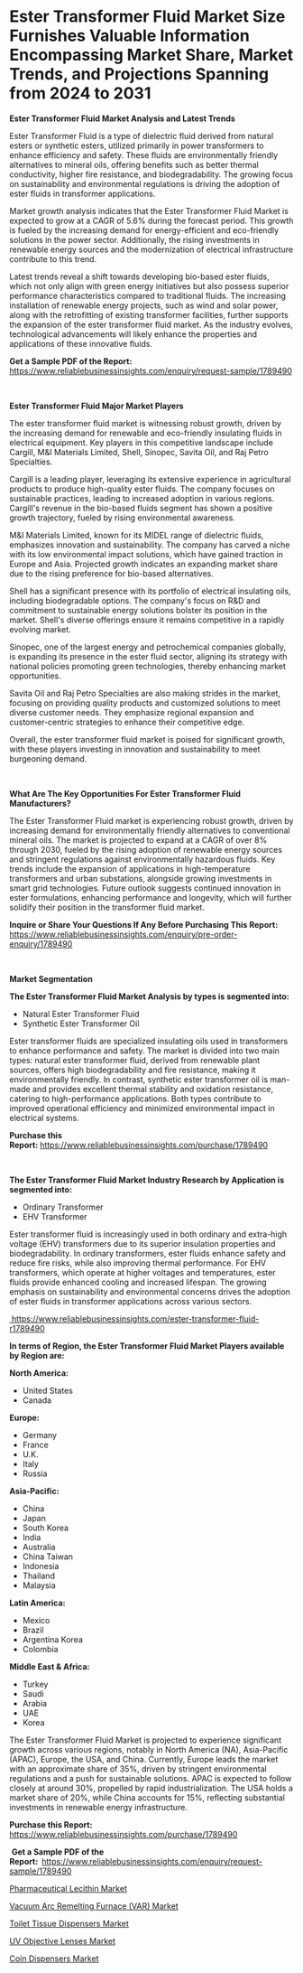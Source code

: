 <p><h1>Ester Transformer Fluid Market Size Furnishes Valuable Information Encompassing Market Share, Market Trends, and Projections Spanning from 2024 to 2031</h1></p><p><strong>Ester Transformer Fluid Market Analysis and Latest Trends</strong></p>
<p><p>Ester Transformer Fluid is a type of dielectric fluid derived from natural esters or synthetic esters, utilized primarily in power transformers to enhance efficiency and safety. These fluids are environmentally friendly alternatives to mineral oils, offering benefits such as better thermal conductivity, higher fire resistance, and biodegradability. The growing focus on sustainability and environmental regulations is driving the adoption of ester fluids in transformer applications.</p><p>Market growth analysis indicates that the Ester Transformer Fluid Market is expected to grow at a CAGR of 5.6% during the forecast period. This growth is fueled by the increasing demand for energy-efficient and eco-friendly solutions in the power sector. Additionally, the rising investments in renewable energy sources and the modernization of electrical infrastructure contribute to this trend.</p><p>Latest trends reveal a shift towards developing bio-based ester fluids, which not only align with green energy initiatives but also possess superior performance characteristics compared to traditional fluids. The increasing installation of renewable energy projects, such as wind and solar power, along with the retrofitting of existing transformer facilities, further supports the expansion of the ester transformer fluid market. As the industry evolves, technological advancements will likely enhance the properties and applications of these innovative fluids.</p></p>
<p><strong>Get a Sample PDF of the Report:&nbsp;</strong> <a href="https://www.reliablebusinessinsights.com/enquiry/request-sample/1789490?utm_campaign=1554&utm_medium=2&utm_source=Github&utm_content=ia&utm_term=13102024&utm_id=ester-transformer-fluid">https://www.reliablebusinessinsights.com/enquiry/request-sample/1789490</a></p>
<p>&nbsp;</p>
<p><strong>Ester Transformer Fluid Major Market Players</strong></p>
<p><p>The ester transformer fluid market is witnessing robust growth, driven by the increasing demand for renewable and eco-friendly insulating fluids in electrical equipment. Key players in this competitive landscape include Cargill, M&I Materials Limited, Shell, Sinopec, Savita Oil, and Raj Petro Specialties.</p><p>Cargill is a leading player, leveraging its extensive experience in agricultural products to produce high-quality ester fluids. The company focuses on sustainable practices, leading to increased adoption in various regions. Cargill's revenue in the bio-based fluids segment has shown a positive growth trajectory, fueled by rising environmental awareness.</p><p>M&I Materials Limited, known for its MIDEL range of dielectric fluids, emphasizes innovation and sustainability. The company has carved a niche with its low environmental impact solutions, which have gained traction in Europe and Asia. Projected growth indicates an expanding market share due to the rising preference for bio-based alternatives.</p><p>Shell has a significant presence with its portfolio of electrical insulating oils, including biodegradable options. The company's focus on R&D and commitment to sustainable energy solutions bolster its position in the market. Shell's diverse offerings ensure it remains competitive in a rapidly evolving market.</p><p>Sinopec, one of the largest energy and petrochemical companies globally, is expanding its presence in the ester fluid sector, aligning its strategy with national policies promoting green technologies, thereby enhancing market opportunities.</p><p>Savita Oil and Raj Petro Specialties are also making strides in the market, focusing on providing quality products and customized solutions to meet diverse customer needs. They emphasize regional expansion and customer-centric strategies to enhance their competitive edge.</p><p>Overall, the ester transformer fluid market is poised for significant growth, with these players investing in innovation and sustainability to meet burgeoning demand.</p></p>
<p>&nbsp;</p>
<p><strong>What Are The Key Opportunities For Ester Transformer Fluid Manufacturers?</strong></p>
<p><p>The Ester Transformer Fluid market is experiencing robust growth, driven by increasing demand for environmentally friendly alternatives to conventional mineral oils. The market is projected to expand at a CAGR of over 8% through 2030, fueled by the rising adoption of renewable energy sources and stringent regulations against environmentally hazardous fluids. Key trends include the expansion of applications in high-temperature transformers and urban substations, alongside growing investments in smart grid technologies. Future outlook suggests continued innovation in ester formulations, enhancing performance and longevity, which will further solidify their position in the transformer fluid market.</p></p>
<p><strong>Inquire or Share Your Questions If Any Before Purchasing This Report:</strong> <a href="https://www.reliablebusinessinsights.com/enquiry/pre-order-enquiry/1789490?utm_campaign=1554&utm_medium=2&utm_source=Github&utm_content=ia&utm_term=13102024&utm_id=ester-transformer-fluid">https://www.reliablebusinessinsights.com/enquiry/pre-order-enquiry/1789490</a></p>
<p>&nbsp;</p>
<p><strong>Market Segmentation</strong></p>
<p><strong>The Ester Transformer Fluid Market Analysis by types is segmented into:</strong></p>
<p><ul><li>Natural Ester Transformer Fluid</li><li>Synthetic Ester Transformer Oil</li></ul></p>
<p><p>Ester transformer fluids are specialized insulating oils used in transformers to enhance performance and safety. The market is divided into two main types: natural ester transformer fluid, derived from renewable plant sources, offers high biodegradability and fire resistance, making it environmentally friendly. In contrast, synthetic ester transformer oil is man-made and provides excellent thermal stability and oxidation resistance, catering to high-performance applications. Both types contribute to improved operational efficiency and minimized environmental impact in electrical systems.</p></p>
<p><strong>Purchase this Report:&nbsp;</strong><a href="https://www.reliablebusinessinsights.com/purchase/1789490?utm_campaign=1554&utm_medium=2&utm_source=Github&utm_content=ia&utm_term=13102024&utm_id=ester-transformer-fluid">https://www.reliablebusinessinsights.com/purchase/1789490</a></p>
<p>&nbsp;</p>
<p><strong>The Ester Transformer Fluid Market Industry Research by Application is segmented into:</strong></p>
<p><ul><li>Ordinary Transformer</li><li>EHV Transformer</li></ul></p>
<p><p>Ester transformer fluid is increasingly used in both ordinary and extra-high voltage (EHV) transformers due to its superior insulation properties and biodegradability. In ordinary transformers, ester fluids enhance safety and reduce fire risks, while also improving thermal performance. For EHV transformers, which operate at higher voltages and temperatures, ester fluids provide enhanced cooling and increased lifespan. The growing emphasis on sustainability and environmental concerns drives the adoption of ester fluids in transformer applications across various sectors.</p></p>
<p><a href="https://www.reliablebusinessinsights.com/ester-transformer-fluid-r1789490?utm_campaign=1554&utm_medium=2&utm_source=Github&utm_content=ia&utm_term=13102024&utm_id=ester-transformer-fluid">&nbsp;https://www.reliablebusinessinsights.com/ester-transformer-fluid-r1789490</a></p>
<p><strong>In terms of Region, the Ester Transformer Fluid Market Players available by Region are:</strong></p>
<p>
    <p> <strong> North America: </strong>
        <ul>
            <li>United States</li>
            <li>Canada</li>
        </ul>
        </p> 
    <p> <strong> Europe: </strong>
        <ul>
            <li>Germany</li>
            <li>France</li>
            <li>U.K.</li>
            <li>Italy</li>
            <li>Russia</li>
        </ul>
        </p> 
    <p> <strong> Asia-Pacific: </strong>
        <ul>
            <li>China</li>
            <li>Japan</li>
            <li>South Korea</li>
            <li>India</li>
            <li>Australia</li>
            <li>China Taiwan</li>
            <li>Indonesia</li>
            <li>Thailand</li>
            <li>Malaysia</li>
        </ul>
        </p> 
    <p> <strong> Latin America: </strong>
        <ul>
            <li>Mexico</li>
            <li>Brazil</li>
            <li>Argentina Korea</li>
            <li>Colombia</li>
        </ul>
        </p> 
    <p> <strong> Middle East & Africa: </strong>
        <ul>
            <li>Turkey</li>
            <li>Saudi</li>
            <li>Arabia</li>
            <li>UAE</li>
            <li>Korea</li>
        </ul>
    </p>
    </p>
<p><p>The Ester Transformer Fluid Market is projected to experience significant growth across various regions, notably in North America (NA), Asia-Pacific (APAC), Europe, the USA, and China. Currently, Europe leads the market with an approximate share of 35%, driven by stringent environmental regulations and a push for sustainable solutions. APAC is expected to follow closely at around 30%, propelled by rapid industrialization. The USA holds a market share of 20%, while China accounts for 15%, reflecting substantial investments in renewable energy infrastructure.</p></p>
<p><strong>Purchase this Report: </strong><a href="https://www.reliablebusinessinsights.com/purchase/1789490?utm_campaign=1554&utm_medium=2&utm_source=Github&utm_content=ia&utm_term=13102024&utm_id=ester-transformer-fluid">https://www.reliablebusinessinsights.com/purchase/1789490</a></p>
<p>&nbsp;<strong>Get a Sample PDF of the Report:&nbsp;&nbsp;</strong><a href="https://www.reliablebusinessinsights.com/enquiry/request-sample/1789490?utm_campaign=1554&utm_medium=2&utm_source=Github&utm_content=ia&utm_term=13102024&utm_id=ester-transformer-fluid">https://www.reliablebusinessinsights.com/enquiry/request-sample/1789490</a></p>
<p><strong></strong></p>
<p><p><a href="https://github.com/elizabethdagraca/Market-Research-Report-List-5/blob/main/pharmaceutical-lecithin-market.md?utm_campaign=1554&utm_medium=2&utm_source=Github&utm_content=ia&utm_term=13102024&utm_id=ester-transformer-fluid">Pharmaceutical Lecithin Market</a></p><p><a href="https://www.linkedin.com/pulse/market-forecasting-change-global-vacuum-arc-remelting-furnace-vzkwc?utm_campaign=1554&utm_medium=2&utm_source=Github&utm_content=ia&utm_term=13102024&utm_id=ester-transformer-fluid">Vacuum Arc Remelting Furnace (VAR) Market</a></p><p><a href="https://issuu.com/reportprime-2/docs/toilet-tissue-dispensers-market-siz_799ebb7027eca8?utm_campaign=1554&utm_medium=2&utm_source=Github&utm_content=ia&utm_term=13102024&utm_id=ester-transformer-fluid">Toilet Tissue Dispensers Market</a></p><p><a href="https://www.linkedin.com/pulse/uv-objective-lenses-market-trends-focusing-insight-forecast-sbfcc?utm_campaign=1554&utm_medium=2&utm_source=Github&utm_content=ia&utm_term=13102024&utm_id=ester-transformer-fluid">UV Objective Lenses Market</a></p><p><a href="https://issuu.com/reportprime-2/docs/coin-dispensers-market-size-2030.pp_476e84d3df6d99?utm_campaign=1554&utm_medium=2&utm_source=Github&utm_content=ia&utm_term=13102024&utm_id=ester-transformer-fluid">Coin Dispensers Market</a></p></p>